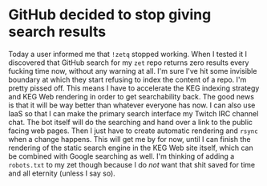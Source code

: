 # GitHub decided to stop giving search results

Today a user informed me that `!zetq` stopped working. When I tested it I discovered that GitHub search for my `zet` repo returns zero results every fucking time now, without any warning at all. I'm sure I've hit some invisible boundary at which they start refusing to index the content of a repo. I'm pretty pissed off. This means I have to accelerate the KEG indexing strategy and KEG Web rendering in order to get searchability back. The good news is that it will be way better than whatever everyone has now. I can also use IaaS so that I can make the primary search interface my Twitch IRC channel chat. The bot itself will do the searching and hand over a link to the public facing web pages. Then I just have to create automatic rendering and `rsync` when a change happens. This will get me by for now, until I can finish the rendering of the static search engine in the KEG Web site itself, which can be combined with Google searching as well. I'm thinking of adding a `robots.txt` to my zet though because I do *not* want that shit saved for time and all eternity (unless I say so).
